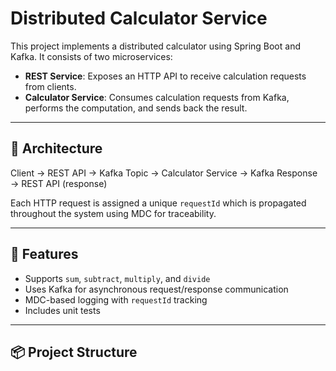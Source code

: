 # Distributed Calculator Service

This project implements a distributed calculator using Spring Boot and Kafka. It consists of two microservices:

- **REST Service**: Exposes an HTTP API to receive calculation requests from clients.
- **Calculator Service**: Consumes calculation requests from Kafka, performs the computation, and sends back the result.

---

## 🧱 Architecture
Client → REST API → Kafka Topic → Calculator Service → Kafka Response → REST API (response)

Each HTTP request is assigned a unique `requestId` which is propagated throughout the system using MDC for traceability.

---

## 🚀 Features

- Supports `sum`, `subtract`, `multiply`, and `divide`
- Uses Kafka for asynchronous request/response communication
- MDC-based logging with `requestId` tracking
- Includes unit tests 

---

## 📦 Project Structure